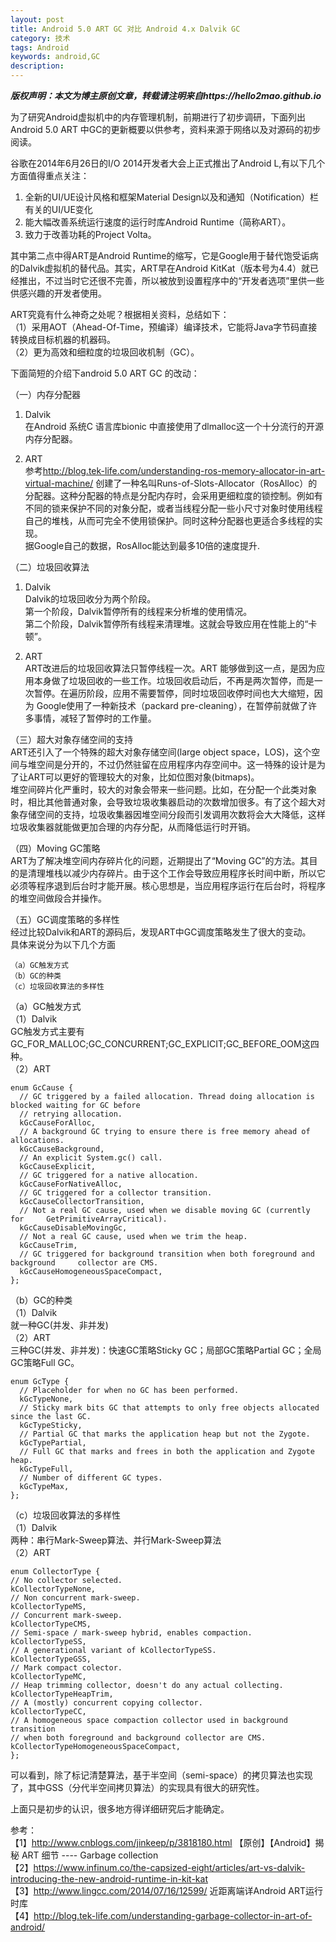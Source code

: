 ```yaml
---
layout: post
title: Android 5.0 ART GC 对比 Android 4.x Dalvik GC
category: 技术
tags: Android
keywords: android,GC
description:
---
```

***版权声明：本文为博主原创文章，转载请注明来自https://hello2mao.github.io***


为了研究Android虚拟机中的内存管理机制，前期进行了初步调研，下面列出Android 5.0 ART 中GC的更新概要以供参考，资料来源于网络以及对源码的初步阅读。  

谷歌在2014年6月26日的I/O 2014开发者大会上正式推出了Android L,有以下几个方面值得重点关注：

1. 全新的UI/UE设计风格和框架Material Design以及和通知（Notification）栏有关的UI/UE变化
2. 能大幅改善系统运行速度的运行时库Android Runtime（简称ART）。
3. 致力于改善功耗的Project Volta。

其中第二点中得ART是Android Runtime的缩写，它是Google用于替代饱受诟病的Dalvik虚拟机的替代品。其实，ART早在Android KitKat（版本号为4.4）就已经推出，不过当时它还很不完善，所以被放到设置程序中的“开发者选项”里供一些供感兴趣的开发者使用。

ART究竟有什么神奇之处呢？根据相关资料，总结如下：  
（1）采用AOT（Ahead-Of-Time，预编译）编译技术，它能将Java字节码直接转换成目标机器的机器码。  
（2）更为高效和细粒度的垃圾回收机制（GC）。  

下面简短的介绍下android 5.0 ART GC 的改动：

（一）内存分配器  

1. Dalvik   
在Android 系统C 语言库bionic 中直接使用了dlmalloc这一个十分流行的开源内存分配器。

2. ART  
参考<http://blog.tek-life.com/understanding-ros-memory-allocator-in-art-virtual-machine/>
创建了一种名叫Runs-of-Slots-Allocator（RosAlloc）的分配器。这种分配器的特点是分配内存时，会采用更细粒度的锁控制。例如有不同的锁来保护不同的对象分配，或者当线程分配一些小尺寸对象时使用线程自己的堆栈，从而可完全不使用锁保护。同时这种分配器也更适合多线程的实现。  
据Google自己的数据，RosAlloc能达到最多10倍的速度提升.

（二）垃圾回收算法

1. Dalvik   
Dalvik的垃圾回收分为两个阶段。  
第一个阶段，Dalvik暂停所有的线程来分析堆的使用情况。  
第二个阶段，Dalvik暂停所有线程来清理堆。这就会导致应用在性能上的“卡顿”。  

2. ART  
ART改进后的垃圾回收算法只暂停线程一次。ART 能够做到这一点，是因为应用本身做了垃圾回收的一些工作。垃圾回收启动后，不再是两次暂停，而是一次暂停。在遍历阶段，应用不需要暂停，同时垃圾回收停时间也大大缩短，因为 Google使用了一种新技术（packard pre-cleaning），在暂停前就做了许多事情，减轻了暂停时的工作量。

（三）超大对象存储空间的支持  
ART还引入了一个特殊的超大对象存储空间(large object space，LOS)，这个空间与堆空间是分开的，不过仍然驻留在应用程序内存空间中。这一特殊的设计是为了让ART可以更好的管理较大的对象，比如位图对象(bitmaps)。  
堆空间碎片化严重时，较大的对象会带来一些问题。比如，在分配一个此类对象时，相比其他普通对象，会导致垃圾收集器启动的次数增加很多。有了这个超大对象存储空间的支持，垃圾收集器因堆空间分段而引发调用次数将会大大降低，这样垃圾收集器就能做更加合理的内存分配，从而降低运行时开销。

（四）Moving GC策略  
ART为了解决堆空间内存碎片化的问题，近期提出了“Moving GC”的方法。其目的是清理堆栈以减少内存碎片。由于这个工作会导致应用程序长时间中断，所以它必须等程序退到后台时才能开展。核心思想是，当应用程序运行在后台时，将程序的堆空间做段合并操作。

（五）GC调度策略的多样性  
经过比较Dalvik和ART的源码后，发现ART中GC调度策略发生了很大的变动。  
具体来说分为以下几个方面  

    （a）GC触发方式  
    （b）GC的种类  
    （c）垃圾回收算法的多样性  

（a）GC触发方式  
（1）Dalvik  
  GC触发方式主要有GC_FOR_MALLOC;GC_CONCURRENT;GC_EXPLICIT;GC_BEFORE_OOM这四种。  
（2）ART

	enum GcCause {  
	  // GC triggered by a failed allocation. Thread doing allocation is blocked waiting for GC before  
	  // retrying allocation.  
	  kGcCauseForAlloc,  
	  // A background GC trying to ensure there is free memory ahead of allocations.  
	  kGcCauseBackground,  
	  // An explicit System.gc() call.  
	  kGcCauseExplicit,  
	  // GC triggered for a native allocation.  
	  kGcCauseForNativeAlloc,  
	  // GC triggered for a collector transition.  
	  kGcCauseCollectorTransition,  
	  // Not a real GC cause, used when we disable moving GC (currently for 	GetPrimitiveArrayCritical).  
	  kGcCauseDisableMovingGc,  
	  // Not a real GC cause, used when we trim the heap.  
	  kGcCauseTrim,  
	  // GC triggered for background transition when both foreground and background 	collector are CMS.  
	  kGcCauseHomogeneousSpaceCompact,
	};  

（b）GC的种类  
（1）Dalvik  
就一种GC(并发、非并发)  
（2）ART  
三种GC(并发、非并发)：快速GC策略Sticky GC；局部GC策略Partial GC；全局GC策略Full GC。


	enum GcType {  
	  // Placeholder for when no GC has been performed.  
	  kGcTypeNone,  
	  // Sticky mark bits GC that attempts to only free objects allocated since the last GC.  
	  kGcTypeSticky,  
	  // Partial GC that marks the application heap but not the Zygote.
	  kGcTypePartial,  
	  // Full GC that marks and frees in both the application and Zygote heap.
	  kGcTypeFull,  
	  // Number of different GC types.  
	  kGcTypeMax,
	};  

（c）垃圾回收算法的多样性  
（1）Dalvik  
两种：串行Mark-Sweep算法、并行Mark-Sweep算法  
（2）ART  

	enum CollectorType {  
	// No collector selected.  
	kCollectorTypeNone,  
	// Non concurrent mark-sweep.  
	kCollectorTypeMS,  
	// Concurrent mark-sweep.  
	kCollectorTypeCMS,  
	// Semi-space / mark-sweep hybrid, enables compaction.  
	kCollectorTypeSS,  
	// A generational variant of kCollectorTypeSS.  
	kCollectorTypeGSS,  
	// Mark compact colector.  
	kCollectorTypeMC,  
	// Heap trimming collector, doesn't do any actual collecting.  
	kCollectorTypeHeapTrim,  
	// A (mostly) concurrent copying collector.  
	kCollectorTypeCC,  
	// A homogeneous space compaction collector used in background transition  
	// when both foreground and background collector are CMS.  
	kCollectorTypeHomogeneousSpaceCompact,  
	};  
可以看到，除了标记清楚算法，基于半空间（semi-space）的拷贝算法也实现了，其中GSS（分代半空间拷贝算法）的实现具有很大的研究性。

上面只是初步的认识，很多地方得详细研究后才能确定。

参考：  
【1】<http://www.cnblogs.com/jinkeep/p/3818180.html>  【原创】【Android】揭秘 ART 细节 ---- Garbage collection  
【2】<https://www.infinum.co/the-capsized-eight/articles/art-vs-dalvik-introducing-the-new-android-runtime-in-kit-kat>  
【3】<http://www.lingcc.com/2014/07/16/12599/>  近距离端详Android ART运行时库  
【4】<http://blog.tek-life.com/understanding-garbage-collector-in-art-of-android/>   
